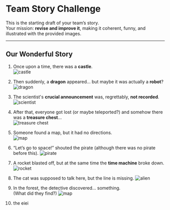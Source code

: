 # Team Story Challenge

This is the starting draft of your team’s story.  
Your mission: **revise and improve it**, making it coherent, funny, and illustrated with the provided images.

---

## Our Wonderful Story

1. Once upon a time, there was a **castle**.  
   ![castle](img/castle.png)
2. Then suddenly, a **dragon** appeared… but maybe it was actually a **robot**?  
   ![dragon](img/dragon.png)

3. The scientist's **crucial announcement** was, regrettably, **not recorded**.![scientist](scientist.png)  

4. After that, everyone got lost (or maybe teleported?) and somehow there was a **treasure chest**…  
   ![treasure chest](treasure_large.png)

5. Someone found a map, but it had no directions.  
   ![map](map.png) 

6. “Let’s go to space!” shouted the pirate (although there was no pirate before this).
   ![pirate](pirate.png)

7. A rocket blasted off, but at the same time the **time machine** broke down. 
   ![rocket](roket.png) 

8. The cat was supposed to talk here, but the line is missing.
   ![alien](alien.png)

9. In the forest, the detective discovered… something.  
   (What did they find?)
   ![map](img/map.png)

10. the eiei
